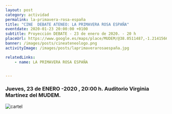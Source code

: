 ```yaml
---
layout: post
category: actividad
permalink: la-primavera-rosa-españa
title: "CINE  DEBATE ATENEO: LA PRIMAVERA ROSA ESPAÑA"
eventdate: 2020-01-23 20:00:00 +0100
subtitle: Proyección DEBATE - 23 de enero de 2020. - 20 h
placeUrl: https://www.google.es/maps/place/MUDEM/@38.0511487,-1.2141566,15z/data=!4m5!3m4!1s0x0:0xde6031502e1b4fbc!8m2!3d38.0511487!4d-1.2141566
banner: /images/posts/cineateneologo.png
activityImage: /images/posts/laprimaverarosaespaña.jpg

relatedLinks:
    - name: LA PRIMAVERA ROSA ESPAÑA


---
```


### Jueves, 23 de ENERO -2020 , 20:00 h. Auditorio Virginia Martínez del MUDEM.

![cartel](/images/posts/laprimaverarosaespaña.jpg)  

